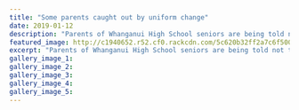 ```yaml
---
title: "Some parents caught out by uniform change"
date: 2019-01-12
description: "Parents of Whanganui High School seniors are being told not to fret over a uniform change for 2019..."
featured_image: http://c1940652.r52.cf0.rackcdn.com/5c620b32ff2a7c6f500000ed/Uniform-change-12.1.19-chron.jpg
excerpt: "Parents of Whanganui High School seniors are being told not to fret over a uniform change for 2019."
gallery_image_1: 
gallery_image_2: 
gallery_image_3: 
gallery_image_4: 
gallery_image_5: 
---
```

